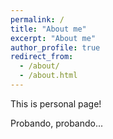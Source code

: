 ```yaml
---
permalink: /
title: "About me"
excerpt: "About me"
author_profile: true
redirect_from: 
  - /about/
  - /about.html
---
```


This is personal page!

Probando, probando...
